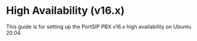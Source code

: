 # High Availability (v16.x)

This guide is for setting up the PortSIP PBX v16.x high availability on Ubuntu 20.04.

